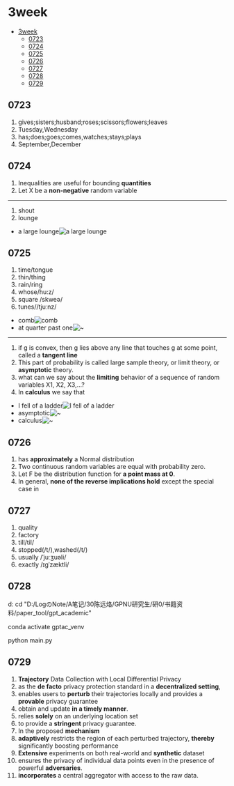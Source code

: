 # 3week

- [3week](#3week)
  - [0723](#0723)
  - [0724](#0724)
  - [0725](#0725)
  - [0726](#0726)
  - [0727](#0727)
  - [0728](#0728)
  - [0729](#0729)

## 0723

1. gives;sisters;husband;roses;scissors;flowers;leaves
2. Tuesday,Wednesday
3. has;does;goes;comes,watches;stays;plays
4. September,December

## 0724

1. Inequalities are useful for bounding **quantities**
2. Let X be a **non-negative** random variable

---

1. shout
2. lounge

- a large lounge![a large lounge](https://www.home-designing.com/wp-content/uploads/2023/01/large-living-room-ideas.jpg)

## 0725

1. time/tongue
2. thin/thing
3. rain/ring
4. whose/hu:z/
5. square /skweə/
6. tunes//tjuːnz/

- comb![comb](https://5.imimg.com/data5/SELLER/Default/2020/9/KM/ZR/IW/6517488/10-pcs-hair-comb-set-hair-brush.jpg)
- at quarter past one![~](https://www.shutterstock.com/image-illustration/quarter-past-one-260nw-311967563.jpg)

---

1. if g is convex, then g lies above any line that touches g at some point, called a **tangent line**
2. This part of probability is called large sample theory, or limit theory, or **asymptotic** theory.
3. what can we say about the **limiting** behavior of a sequence of random variables X1, X2, X3,...?
4. In **calculus** we say that

- I fell of a ladder![I fell of a ladder](https://media.istockphoto.com/id/956916864/vector/worker-falling-from-ladder-vector-illustration.jpg?s=612x612&w=0&k=20&c=IlU9pKjODp6BFDnan2lzcIBOSHiwA1ALaJqrkEEmi1A=)
- asymptotic![~](https://i.ytimg.com/vi/bxgTDN9c6rg/maxresdefault.jpg)
- calculus![~](https://upload.wikimedia.org/wikipedia/commons/thumb/5/57/Simple_Calculus_example.svg/800px-Simple_Calculus_example.svg.png)

## 0726

1. has **approximately** a Normal distribution
2. Two continuous random variables are equal with probability zero.
3. Let F be the distribution function for **a point mass at 0**.
4. In general, **none of the reverse implications hold** except the special case in

## 0727

1. quality
2. factory
3. till/til/
4. stopped(/t/),washed(/t/)
5. usually /ˈjuːʒuəli/
6. exactly /ɪɡˈzæktli/

## 0728

d: cd "D:/LogのNote/A笔记/30陈远烙/GPNU研究生/研0/书籍资料/paper_tool/gpt_academic"

conda activate gptac_venv

python main.py

## 0729

1. **Trajectory** Data Collection with Local Differential Privacy
2. as the **de facto** privacy protection standard in a **decentralized setting**,
3. enables users to **perturb** their trajectories locally and provides a **provable** privacy guarantee
4. obtain and update **in a timely manner**.
5. relies **solely** on an underlying location set
6. to provide a **stringent** privacy guarantee.
7. In the proposed **mechanism**
8. **adaptively** restricts the region of each perturbed trajectory, **thereby** significantly boosting performance
9. **Extensive** experiments on both real-world and **synthetic** dataset
10. ensures the privacy of individual data points even in the presence of powerful **adversaries**.
11. **incorporates** a central aggregator with access to the raw data.
